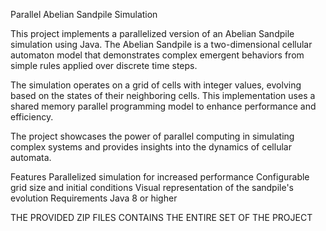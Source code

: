 Parallel Abelian Sandpile Simulation

This project implements a parallelized version of an Abelian Sandpile simulation using Java. The Abelian Sandpile is a two-dimensional cellular automaton model that demonstrates complex emergent behaviors from simple rules applied over discrete time steps.


The simulation operates on a grid of cells with integer values, evolving based on the states of their neighboring cells. This implementation uses a shared memory parallel programming model to enhance performance and efficiency.

The project showcases the power of parallel computing in simulating complex systems and provides insights into the dynamics of cellular automata.

Features
Parallelized simulation for increased performance
Configurable grid size and initial conditions
Visual representation of the sandpile's evolution
Requirements
Java 8 or higher


THE PROVIDED ZIP FILES CONTAINS THE ENTIRE SET OF THE PROJECT
